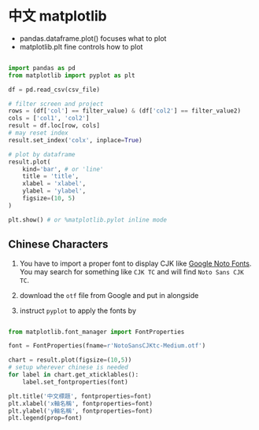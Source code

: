 # 中文 matplotlib

- pandas.dataframe.plot() focuses what to plot
- matplotlib.plt fine controls how to plot

```python

import pandas as pd
from matplotlib import pyplot as plt

df = pd.read_csv(csv_file)

# filter screen and project
rows = (df['col'] == filter_value) & (df['col2'] == filter_value2)
cols = ['col1', 'col2']
result = df.loc[row, cols]
# may reset index
result.set_index('colx', inplace=True)

# plot by dataframe
result.plot(
    kind='bar', # or 'line'
    title = 'title',
    xlabel = 'xlabel',
    ylabel = 'ylabel',
    figsize=(10, 5)
)

plt.show() # or %matplotlib.pylot inline mode

```

## Chinese Characters
1. You have to import a proper font to display CJK like [Google Noto Fonts](https://fonts.google.com/noto). You may search for something like `CJK TC` and will find `Noto Sans CJK TC`.

1. download the `otf` file from Google and put in alongside 
1. instruct `pyplot` to apply the fonts by
```python

from matplotlib.font_manager import FontProperties

font = FontProperties(fname=r'NotoSansCJKtc-Medium.otf')

chart = result.plot(figsize=(10,5))
# setup wherever chinese is needed
for label in chart.get_xticklables():
    label.set_fontproperties(font)

plt.title('中文標題', fontproperties=font)
plt.xlabel('x軸名稱', fontproperties=font)
plt.ylabel('y軸名稱', fontproperties=font)
plt.legend(prop=font)


```


[1]: https://www.learncodewithmike.com/2021/03/pandas-and-matplotlib.html

